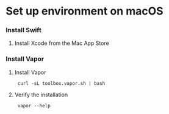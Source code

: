 # Set up environment on macOS

### Install Swift

1. Install Xcode from the Mac App Store

### Install Vapor

1. Install Vapor

		curl -sL toolbox.vapor.sh | bash
		
2. Verify the installation
		
		vapor --help